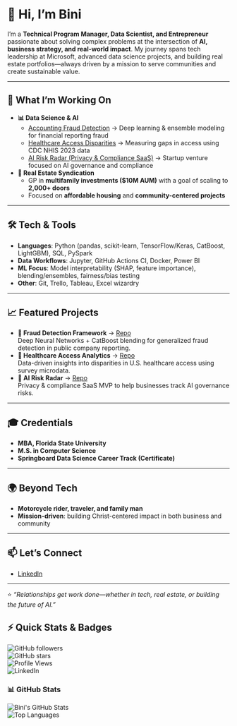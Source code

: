 # 👋 Hi, I’m Bini  

I’m a **Technical Program Manager, Data Scientist, and Entrepreneur** passionate about solving complex problems at the intersection of **AI, business strategy, and real-world impact**. My journey spans tech leadership at Microsoft, advanced data science projects, and building real estate portfolios—always driven by a mission to serve communities and create sustainable value.  

---

## 🚀 What I’m Working On
- **📊 Data Science & AI**
  - [Accounting Fraud Detection](#) → Deep learning & ensemble modeling for financial reporting fraud
  - [Healthcare Access Disparities](#) → Measuring gaps in access using CDC NHIS 2023 data
  - [AI Risk Radar (Privacy & Compliance SaaS)](#) → Startup venture focused on AI governance and compliance  
- **🏢 Real Estate Syndication**
  - GP in **multifamily investments ($10M AUM)** with a goal of scaling to **2,000+ doors**
  - Focused on **affordable housing** and **community-centered projects**

---

## 🛠️ Tech & Tools
- **Languages**: Python (pandas, scikit-learn, TensorFlow/Keras, CatBoost, LightGBM), SQL, PySpark  
- **Data Workflows**: Jupyter, GitHub Actions CI, Docker, Power BI  
- **ML Focus**: Model interpretability (SHAP, feature importance), blending/ensembles, fairness/bias testing  
- **Other**: Git, Trello, Tableau, Excel wizardry  

---

## 📈 Featured Projects
- **🔎 Fraud Detection Framework** → [Repo](#)  
  Deep Neural Networks + CatBoost blending for generalized fraud detection in public company reporting.  
- **🏥 Healthcare Access Analytics** → [Repo](#)  
  Data-driven insights into disparities in U.S. healthcare access using survey microdata.  
- **🤖 AI Risk Radar** → [Repo](#)  
  Privacy & compliance SaaS MVP to help businesses track AI governance risks.  

---

## 🎓 Credentials
- **MBA, Florida State University**  
- **M.S. in Computer Science**  
- **Springboard Data Science Career Track (Certificate)**  

---

## 🌍 Beyond Tech
- **Motorcycle rider, traveler, and family man**  
- **Mission-driven**: building Christ-centered impact in both business and community  

---

## 📫 Let’s Connect
- [LinkedIn]([https://www.linkedin.com/](https://www.linkedin.com/in/binilt/))  

---

⭐️ *“Relationships get work done—whether in tech, real estate, or building the future of AI.”*

## ⚡ Quick Stats & Badges  

![GitHub followers](https://img.shields.io/github/followers/YOURUSERNAME?style=social)  
![GitHub stars](https://img.shields.io/github/stars/YOURUSERNAME?style=social)  
![Profile Views](https://komarev.com/ghpvc/?username=YOURUSERNAME&color=blue)  
![LinkedIn](https://img.shields.io/badge/LinkedIn-Connect-blue?logo=linkedin&logoColor=white)  

### 📊 GitHub Stats
![Bini's GitHub Stats](https://github-readme-stats.vercel.app/api?username=YOURUSERNAME&show_icons=true&theme=tokyonight)  
![Top Languages](https://github-readme-stats.vercel.app/api/top-langs/?username=YOURUSERNAME&layout=compact&theme=tokyonight)  

